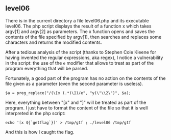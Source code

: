 ## level06

There is in the current directory a file level06.php and its executable level06. The php script displays the result of a function x which takes argv[1] and argv[2] as parameters. The x function opens and saves the contents of the file specified by argv[1], then searches and replaces some characters and returns the modified contents.

After a tedious analysis of the script (thanks to Stephen Cole Kleene for having invented the regular expressions, aka regex), I notice a vulnerability in the script: the use of the `e` modifier that allows to treat as part of the program everything that will be parsed.

Fortunately, a good part of the program has no action on the contents of the file given as a parameter (even the second parameter is useless).

```$a = preg_replace("/(\[x (.*)\])/e", "y(\"\\2\")", $a);```

Here, everything between "[x" and "]" will be treated as part of the program. I just have to format the content of the file so that it is well interpreted in the php script: 

```echo '[x ${`getflag`}]' > /tmp/gtf ; ./level06 /tmp/gtf```

And this is how I caught the flag.